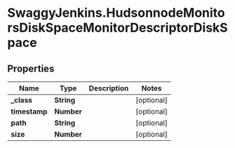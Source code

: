 # SwaggyJenkins.HudsonnodeMonitorsDiskSpaceMonitorDescriptorDiskSpace

## Properties
Name | Type | Description | Notes
------------ | ------------- | ------------- | -------------
**_class** | **String** |  | [optional] 
**timestamp** | **Number** |  | [optional] 
**path** | **String** |  | [optional] 
**size** | **Number** |  | [optional] 


